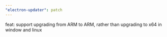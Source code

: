 ```yaml
---
"electron-updater": patch
---
```


feat: support upgrading from ARM to ARM, rather than upgrading to x64 in window and linux
